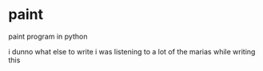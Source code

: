 # paint
paint program in python

i dunno what else to write
i was listening to a lot of the marias while writing this

